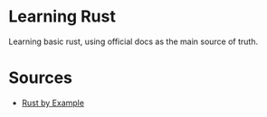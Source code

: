 # Learning Rust
Learning basic rust, using official docs as the main source of truth.

# Sources 
- [Rust by Example](https://doc.rust-lang.org/stable/rust-by-example/)